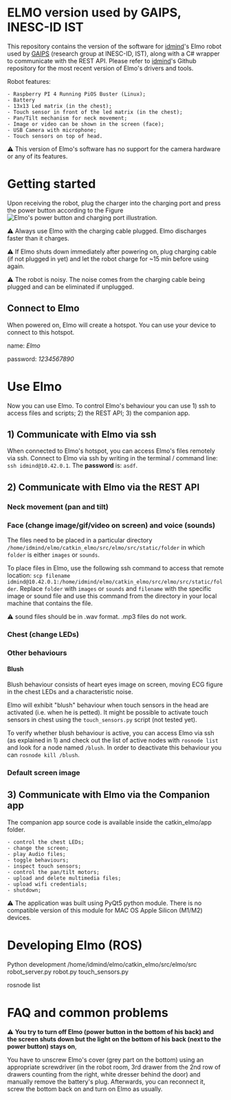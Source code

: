# ELMO version used by GAIPS, INESC-ID IST

This repository contains the version of the software for [idmind](https://www.idmind.pt/)'s Elmo robot used by [GAIPS](https://www.inesc-id.pt/research-areas/artificial-intelligence-for-people-and-society/) (research group at INESC-ID, IST), along with a C# wrapper to communicate with the REST API. Please refer to [idmind](https://github.com/idmind-robotics)'s Github repository for the most recent version of Elmo's drivers and tools.

Robot features:

    - Raspberry PI 4 Running PiOS Buster (Linux);
    - Battery
    - 13x13 Led matrix (in the chest);
    - Touch sensor in front of the led matrix (in the chest);
    - Pan/Tilt mechanism for neck movement;
    - Image or video can be shown in the screen (face);
    - USB Camera with microphone;
    - Touch sensors on top of head.

:warning: This version of Elmo's software has no support for the camera hardware or any of its features.

# Getting started

Upon receiving the robot, plug the charger into the charging port and press the power button according to the Figure
![Elmo's power button and charging port illustration](https://github.com/joanabbrito/elmo_IST/main/src/elmo_1.png).

:warning: Always use Elmo with the charging cable plugged. Elmo discharges faster than it charges.

:warning: If Elmo shuts down immediately after powering on, plug charging cable (if not plugged in yet) and let the robot charge for ~15 min before using again.

:warning: The robot is noisy. The noise comes from the charging cable being plugged and can be eliminated if unplugged.

## Connect to Elmo 

When powered on, Elmo will create a hotspot. You can use your device to connect to this hotspot.

name: _Elmo_

password: _1234567890_

# Use Elmo

Now you can use Elmo. To control Elmo's behaviour you can use 1) ssh to access files and scripts; 2) the REST API; 3) the companion app.

## 1) Communicate with Elmo via ssh
When connected to Elmo's hotspot, you can access Elmo's files remotely via ssh. Connect to Elmo via ssh by writing in the terminal / command line: `ssh idmind@10.42.0.1`. The __password__ is: `asdf`.

## 2) Communicate with Elmo via the REST API

### Neck movement (pan and tilt)

### Face (change image/gif/video on screen) and voice (sounds)

The files need to be placed in a particular directory `/home/idmind/elmo/catkin_elmo/src/elmo/src/static/folder` in which `folder` is either `images` or `sounds`.

To place files in Elmo, use the following ssh command to access that remote location: `scp filename idmind@10.42.0.1:/home/idmind/elmo/catkin_elmo/src/elmo/src/static/folder`. Replace `folder` with `images` or `sounds` and `filename` with the specific image or sound file and use this command from the directory in your local machine that contains the file.

:warning: sound files should be in .wav format. .mp3 files do not work.

### Chest (change LEDs)

### Other behaviours

#### Blush
Blush behaviour consists of heart eyes image on screen, moving ECG figure in the chest LEDs and a characteristic noise.

Elmo will exhibit "blush" behaviour when touch sensors in the head are activated (i.e. when he is petted). It might be possible to activate touch sensors in chest using the `touch_sensors.py` script (not tested yet).

To verify whether blush behaviour is active, you can access Elmo via ssh (as explained in 1) and check out the list of active nodes with `rosnode list` and look for a node named `/blush`. In order to deactivate this behaviour you can `rosnode kill /blush`.

### Default screen image

## 3) Communicate with Elmo via the Companion app

The companion app source code is available inside the catkin_elmo/app folder.

    - control the chest LEDs;
    - change the screen;
    - play Audio files;
    - toggle behaviours;
    - inspect touch sensors;
    - control the pan/tilt motors;
    - upload and delete multimedia files;
    - upload wifi credentials;
    - shutdown;

:warning: The application was built using PyQt5 python module. There is no compatible version of this module for MAC OS Apple Silicon (M1/M2) devices.

# Developing Elmo (ROS)

Python development
/home/idmind/elmo/catkin_elmo/src/elmo/src
robot_server.py
robot.py
touch_sensors.py

rosnode list

# FAQ and common problems

:warning: __You try to turn off Elmo (power button in the bottom of his back) and the screen shuts down but the light on the bottom of his back (next to the power button) stays on__, 

You have to unscrew Elmo's cover (grey part on the bottom) using an appropriate screwdriver (in the robot room, 3rd drawer from the 2nd row of drawers counting from the right, white dresser behind the door) and manually remove the battery's plug. Afterwards, you can reconnect it, screw the bottom back on and turn on Elmo as usually.
